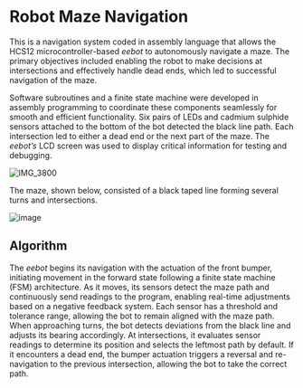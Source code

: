 # Robot Maze Navigation
This is a navigation system coded in assembly language that allows the HCS12 microcontroller-based _eebot_ to autonomously navigate a maze. The primary objectives included enabling the robot to make decisions at intersections and effectively handle dead ends, which led to successful navigation of the maze. 

Software subroutines and a finite state machine were developed in assembly programming to coordinate these components seamlessly for smooth and efficient functionality. Six pairs of LEDs and cadmium sulphide sensors attached to the bottom of the bot detected the black line path. Each intersection led to either a dead end or the next part of the maze. The _eebot’s_ LCD screen was used to display critical information for testing and debugging.

![IMG_3800](https://github.com/user-attachments/assets/a40f7084-9b52-42c2-bea7-cbb247937bd3)

The maze, shown below, consisted of a black taped line forming several turns and intersections.

![image](https://github.com/user-attachments/assets/11f33103-dee7-461e-84fd-219564e5be7d)

## Algorithm
The _eebot_ begins its navigation with the actuation of the front bumper, initiating movement in the forward state following a finite state machine (FSM) architecture. As it moves, its sensors detect the maze path and continuously send readings to the program, enabling real-time adjustments based on a negative feedback system. Each sensor has a threshold and tolerance range, allowing the bot to remain aligned with the maze path. When approaching turns, the bot detects deviations from the black line and adjusts its bearing accordingly. At intersections, it evaluates sensor readings to determine its position and selects the leftmost path by default. If it encounters a dead end, the bumper actuation triggers a reversal and re-navigation to the previous intersection, allowing the bot to take the correct path.

